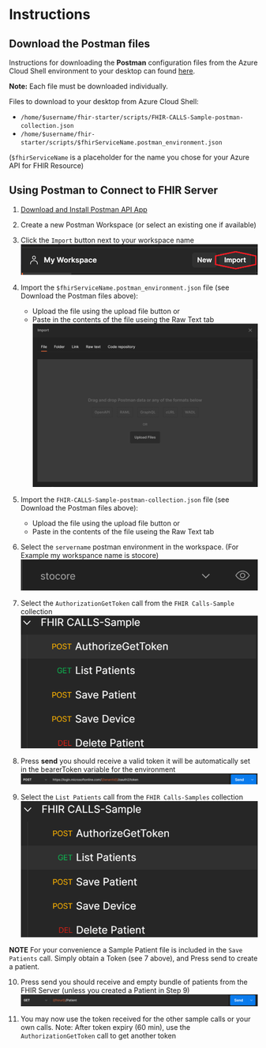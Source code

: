 # Instructions 

## Download the Postman files 
Instructions for downloading the **Postman** configuration files from the Azure Cloud Shell environment to your desktop can found [here](https://docs.microsoft.com/en-us/azure/cloud-shell/using-the-shell-window#upload-and-download-files).

__Note:__ Each file must be downloaded individually. 

Files to download to your desktop from Azure Cloud Shell:
 - ```/home/$username/fhir-starter/scripts/FHIR-CALLS-Sample-postman-collection.json```
 - ```/home/$username/fhir-starter/scripts/$fhirServiceName.postman_environment.json``` 

(```$fhirServiceName``` is a placeholder for the name you chose for your Azure API for FHIR Resource)



## Using Postman to Connect to FHIR Server

1. [Download and Install Postman API App](https://www.postman.com/downloads/)

2. Create a new Postman Workspace (or select an existing one if available)

3. Click the ```Import``` button next to your workspace name ![Import Postman](./images/postman1.png)

4. Import the ```$fhirServiceName.postman_environment.json``` file (see Download the Postman files above):
    + Upload the file using the upload file button or
    + Paste in the contents of the file useing the Raw Text tab
    ![Import Postman](./images/postman2.png)

5. Import the ```FHIR-CALLS-Sample-postman-collection.json``` file (see Download the Postman files above):
    + Upload the file using the upload file button or
    + Paste in the contents of the file useing the Raw Text tab

6. Select the ```servername``` postman environment in the workspace. (For Example my workspance name is stocore)
   ![Import Postman](./images/postman3.png)

7. Select the ```AuthorizationGetToken``` call from the ```FHIR Calls-Sample``` collection
   ![Import Postman](./images/postman4.png)

8. Press __send__ you should receive a valid token it will be automatically set in the bearerToken variable for the environment
   ![Import Postman](./images/postman5.png)

9. Select the ```List Patients``` call from the ```FHIR Calls-Samples``` collection
   ![Import Postman](./images/postman6.png)

__NOTE__  For your convenience a Sample Patient file is included in the ```Save Patients``` call.  Simply obtain a Token (see 7 above), and Press send to create a patient. 

10. Press send you should receive and empty bundle of patients from the FHIR Server (unless you created a Patient in Step 9)
   ![Import Postman](./images/postman7.png)

11. You may now use the token received for the other sample calls or your own calls.  Note: After token expiry (60 min), use the ```AuthorizationGetToken``` call to get another token

